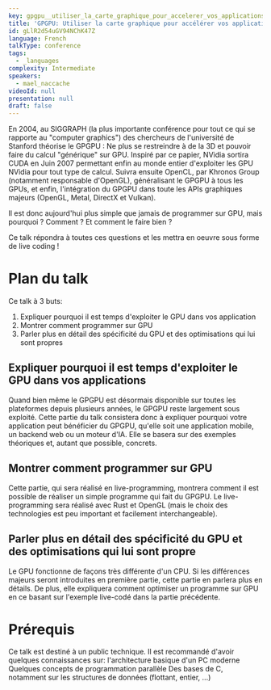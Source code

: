 ```yaml
---
key: gpgpu__utiliser_la_carte_graphique_pour_accelerer_vos_applications_
title: 'GPGPU: Utiliser la carte graphique pour accélérer vos applications!'
id: gLlR2d54uGV94NChK47Z
language: French
talkType: conference
tags:
  - _languages
complexity: Intermediate
speakers:
  - mael_naccache
videoId: null
presentation: null
draft: false
---
```

En 2004, au SIGGRAPH (la plus importante conférence pour tout ce qui se rapporte au "computer graphics") des chercheurs de l'université de Stanford théorise le GPGPU : Ne plus se restreindre à de la 3D et pouvoir  faire du calcul "générique" sur GPU. Inspiré par ce papier, NVidia sortira CUDA en Juin 2007 permettant enfin au monde entier d'exploiter les GPU NVidia pour tout type de calcul. Suivra ensuite OpenCL, par Khronos Group (notamment responsable d'OpenGL), généralisant le GPGPU à tous les GPUs, et enfin, l'intégration du GPGPU dans toute les APIs graphiques majeurs (OpenGL, Metal, DirectX et Vulkan).

Il est donc aujourd'hui plus simple que jamais de programmer sur GPU, mais pourquoi ? Comment ? Et comment le faire bien ?

Ce talk répondra à toutes ces questions et les mettra en oeuvre sous forme de live coding !

# Plan du talk
Ce talk à 3 buts:
1. Expliquer pourquoi il est temps d'exploiter le GPU dans vos application
2. Montrer comment programmer sur GPU
3. Parler plus en détail des spécificité du GPU et des optimisations qui lui sont propres

## Expliquer pourquoi il est temps d'exploiter le GPU dans vos applications
Quand bien même le GPGPU est désormais disponible sur toutes les plateformes depuis plusieurs années, le GPGPU reste largement sous exploité. Cette partie du talk consistera donc à expliquer pourquoi votre application peut bénéficier du GPGPU, qu'elle soit une application mobile, un backend web ou un moteur d'IA. Elle se basera sur des exemples théoriques et, autant que possible, concrets.

## Montrer comment programmer sur GPU
Cette partie, qui sera réalisé en live-programming, montrera comment il est possible de réaliser un simple programme qui fait du GPGPU. Le live-programming sera réalisé avec Rust et OpenGL (mais le choix des technologies est peu important et facilement interchangeable).

## Parler plus en détail des spécificité du GPU et des optimisations qui lui sont propre
Le GPU fonctionne de façons très différente d'un CPU. Si les différences majeurs seront introduites en première partie, cette partie en parlera plus en détails. De plus, elle expliquera comment optimiser un programme sur GPU en ce basant sur l'exemple live-codé dans la partie précédente.

# Prérequis
Ce talk est destiné à un public technique. Il est recommandé d'avoir quelques connaissances sur:
l'architecture basique d'un PC moderne
Quelques concepts de programmation parallèle
Des bases de C, notamment sur les structures de données (flottant, entier, ...)